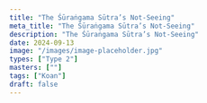 ```yaml
---
title: "The Śūraṅgama Sūtra’s Not-Seeing"
meta_title: "The Śūraṅgama Sūtra’s Not-Seeing"
description: "The Śūraṅgama Sūtra’s Not-Seeing"
date: 2024-09-13
image: "/images/image-placeholder.jpg"
types: ["Type 2"]
masters: [""]
tags: ["Koan"]
draft: false
---
```


